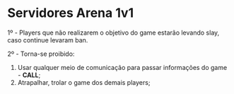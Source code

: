 # Servidores Arena 1v1

1º - Players que não realizarem o objetivo do game estarão levando slay, caso continue levaram ban.

2º - Torna-se proibido:

1. Usar qualquer meio de comunicação para passar informações do game - **CALL**;
2. Atrapalhar, trolar o game dos demais players;
